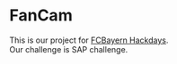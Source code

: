 # FanCam

This is our project for [FCBayern Hackdays](https://hackdays.fcbayern.com/).<br>
Our challenge is SAP challenge. 

